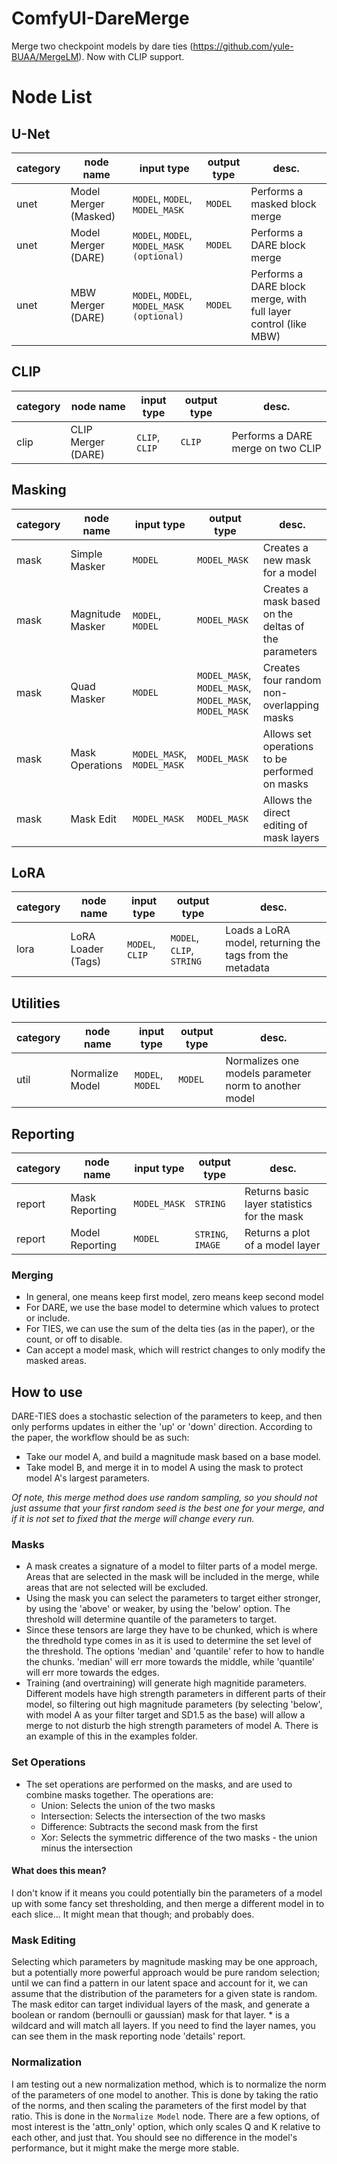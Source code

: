 # ComfyUI-DareMerge
Merge two checkpoint models by dare ties (https://github.com/yule-BUAA/MergeLM).  Now with CLIP support.

# Node List

## U-Net
|category|node name|input type|output type|desc.|
| --- | --- | --- | --- | --- |
|unet|Model Merger (Masked)|`MODEL`, `MODEL`, `MODEL_MASK`|`MODEL`|Performs a masked block merge|
|unet|Model Merger (DARE)|`MODEL`, `MODEL`, `MODEL_MASK (optional)`|`MODEL`|Performs a DARE block merge|
|unet|MBW Merger (DARE)|`MODEL`, `MODEL`, `MODEL_MASK (optional)`|`MODEL`|Performs a DARE block merge, with full layer control (like MBW)|

## CLIP
|category|node name|input type|output type|desc.|
| --- | --- | --- | --- | --- |
|clip|CLIP Merger (DARE)|`CLIP`, `CLIP`|`CLIP`|Performs a DARE merge on two CLIP|

## Masking
|category|node name|input type|output type|desc.|
| --- | --- | --- | --- | --- |
|mask|Simple Masker|`MODEL`|`MODEL_MASK`|Creates a new mask for a model|
|mask|Magnitude Masker|`MODEL`, `MODEL`|`MODEL_MASK`|Creates a mask based on the deltas of the parameters|
|mask|Quad Masker|`MODEL`|`MODEL_MASK`, `MODEL_MASK`, `MODEL_MASK`, `MODEL_MASK`|Creates four random non-overlapping masks|
|mask|Mask Operations|`MODEL_MASK`, `MODEL_MASK`|`MODEL_MASK`|Allows set operations to be performed on masks|
|mask|Mask Edit|`MODEL_MASK`|`MODEL_MASK`|Allows the direct editing of mask layers|

## LoRA
|category|node name|input type|output type|desc.|
| --- | --- | --- | --- | --- |
|lora|LoRA Loader (Tags)|`MODEL`, `CLIP`|`MODEL`, `CLIP`, `STRING`|Loads a LoRA model, returning the tags from the metadata|

## Utilities
|category|node name|input type|output type|desc.|
| --- | --- | --- | --- | --- |
|util|Normalize Model|`MODEL`, `MODEL`|`MODEL`|Normalizes one models parameter norm to another model|

## Reporting
|category|node name|input type|output type|desc.|
| --- | --- | --- | --- | --- |
|report|Mask Reporting|`MODEL_MASK`|`STRING`|Returns basic layer statistics for the mask|
|report|Model Reporting|`MODEL`|`STRING`, `IMAGE`|Returns a plot of a model layer|


### Merging
* In general, one means keep first model, zero means keep second model
* For DARE, we use the base model to determine which values to protect or include.
* For TIES, we can use the sum of the delta ties (as in the paper), or the count, or off to disable.
* Can accept a model mask, which will restrict changes to only modify the masked areas.

## How to use
DARE-TIES does a stochastic selection of the parameters to keep, and then only performs updates in either the 'up' or 'down' direction.  According to the paper, the workflow should be as such:
* Take our model A, and build a magnitude mask based on a base model.
* Take model B, and merge it in to model A using the mask to protect model A's largest parameters.

*Of note, this merge method does use random sampling, so you should not just assume that your first random seed is the best one for your merge, and if it is not set to fixed that the merge will change every run.*

### Masks
* A mask creates a signature of a model to filter parts of a model merge.  Areas that are selected in the mask will be included in the merge, while areas that are not selected will be excluded.
* Using the mask you can select the parameters to target either stronger, by using the 'above' or weaker, by using the 'below' option.  The threshold will determine quantile of the parameters to target.
* Since these tensors are large they have to be chunked, which is where the thredhold type comes in as it is used to determine the set level of the threshold.  The options 'median' and 'quantile' refer to how to handle the chunks.  'median' will err more towards the middle, while 'quantile' will err more towards the edges.
* Training (and overtraining) will generate high magnitide parameters.  Different models have high strength parameters in different parts of their model, so filtering out high magnitude parameters (by selecting 'below', with model A as your filter target and SD1.5 as the base) will allow a merge to not disturb the high strength parameters of model A.  There is an example of this in the examples folder.

### Set Operations
* The set operations are performed on the masks, and are used to combine masks together.  The operations are:
  * Union: Selects the union of the two masks
  * Intersection: Selects the intersection of the two masks
  * Difference: Subtracts the second mask from the first
  * Xor: Selects the symmetric difference of the two masks - the union minus the intersection

#### What does this mean?
I don't know if it means you could potentially bin the parameters of a model up with some fancy set thresholding, and then merge a different model in to each slice...  It might mean that though; and probably does.

### Mask Editing
Selecting which parameters by magnitude masking may be one approach, but a potentially more powerful approach would be pure random selection; until we can find a pattern in our latent space and account for it, we can assume that the distribution of the parameters for a given state is random.  The mask editor can target individual layers of the mask, and generate a boolean or random (bernoulli or gaussian) mask for that layer.  * is a wildcard and will match all layers.  If you need to find the layer names, you can see them in the mask reporting node 'details' report.

### Normalization
I am testing out a new normalization method, which is to normalize the norm of the parameters of one model to another.  This is done by taking the ratio of the norms, and then scaling the parameters of the first model by that ratio.  This is done in the `Normalize Model` node.  There are a few options, of most interest is the 'attn_only' option, which only scales Q and K relative to each other, and just that.  You should see no difference in the model's performance, but it might make the merge more stable.
